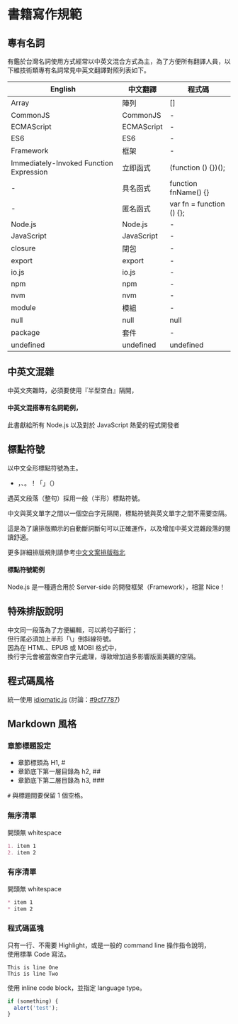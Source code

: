 # 書籍寫作規範

## 專有名詞

有鑑於台灣名詞使用方式經常以中英文混合方式為主，為了方便所有翻譯人員，以下維技術類專有名詞常見中英文翻譯對照列表如下。

| English | 中文翻譯 | 程式碼 |
| --- | --- | --- |
| Array | 陣列 | [] |
| CommonJS | CommonJS | - |
| ECMAScript | ECMAScript| - |
| ES6 | ES6| - |
| Framework | 框架 | - |
| Immediately-Invoked Function Expression | 立即函式 | (function () {})(); |
| - | 具名函式 | function fnName() {} |
| - | 匿名函式 | var fn = function () {}; |
| Node.js | Node.js | - |
| JavaScript | JavaScript| - |
| closure | 閉包 | - |
| export | export | - |
| io.js | io.js | - |
| npm | npm | - |
| nvm | nvm | - |
| module | 模組 | - |
| null | null | null |
| package | 套件 | - |
| undefined | undefined | undefined |

## 中英文混雜

中英文夾雜時，必須要使用『半型空白』隔開，

#### 中英文混搭專有名詞範例，

  此書獻給所有 Node.js 以及對於 JavaScript 熱愛的程式開發者


## 標點符號

以中文全形標點符號為主。

  * ，、。！「」（）

遇英文段落（整句）採用一般（半形）標點符號。

中文與英文單字之間以一個空白字元隔開，標點符號與英文單字之間不需要空隔。

這是為了讓排版顯示的自動斷詞斷句可以正確運作，以及增加中英文混雜段落的閱讀舒適。

更多詳細排版規則請參考[中文文案排版指北](https://github.com/sparanoid/chinese-copywriting-guidelines)

#### 標點符號範例

Node.js 是一種適合用於 Server-side 的開發框架（Framework），相當 Nice！

## 特殊排版說明

中文同一段落為了方便編輯，可以將句子斷行；\
但行尾必須加上半形「\」倒斜線符號。\
因為在 HTML、EPUB 或 MOBI 格式中，\
換行字元會被當做空白字元處理，導致增加過多影響版面美觀的空隔。

## 程式碼風格

統一使用 [idiomatic.js](https://github.com/rwaldron/idiomatic.js) (討論：[#9cf7787](https://github.com/nodejs-tw/nodejs-book-beginner-guide/commit/9cf77875a00d3f255bd1b33a3fcf60f7238d992c))

## Markdown 風格

### 章節標題設定

* 章節標頭為 H1, #
* 章節底下第一層目錄為 h2, ##
* 章節底下第二層目錄為 h3, ###

`#` 與標題間要保留 1 個空格。

### 無序清單

開頭無 whitespace

```markdown
1. item 1
2. item 2
```

### 有序清單

開頭無 whitespace

```markdown
* item 1
* item 2
```

### 程式碼區塊

只有一行、不需要 Highlight，或是一般的 command line 操作指令說明，\
使用標準 Code 寫法。

```
This is line One
This is line Two
```

使用 inline code block，並指定 language type。

```javascript
if (something) {
  alert('test');
}
```
